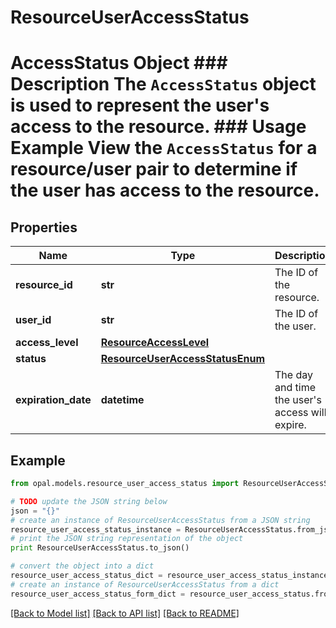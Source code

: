# ResourceUserAccessStatus

# AccessStatus Object ### Description The `AccessStatus` object is used to represent the user's access to the resource.  ### Usage Example View the `AccessStatus` for a resource/user pair to determine if the user has access to the resource.

## Properties

Name | Type | Description | Notes
------------ | ------------- | ------------- | -------------
**resource_id** | **str** | The ID of the resource. | 
**user_id** | **str** | The ID of the user. | 
**access_level** | [**ResourceAccessLevel**](ResourceAccessLevel.md) |  | [optional] 
**status** | [**ResourceUserAccessStatusEnum**](ResourceUserAccessStatusEnum.md) |  | 
**expiration_date** | **datetime** | The day and time the user&#39;s access will expire. | 

## Example

```python
from opal.models.resource_user_access_status import ResourceUserAccessStatus

# TODO update the JSON string below
json = "{}"
# create an instance of ResourceUserAccessStatus from a JSON string
resource_user_access_status_instance = ResourceUserAccessStatus.from_json(json)
# print the JSON string representation of the object
print ResourceUserAccessStatus.to_json()

# convert the object into a dict
resource_user_access_status_dict = resource_user_access_status_instance.to_dict()
# create an instance of ResourceUserAccessStatus from a dict
resource_user_access_status_form_dict = resource_user_access_status.from_dict(resource_user_access_status_dict)
```
[[Back to Model list]](../README.md#documentation-for-models) [[Back to API list]](../README.md#documentation-for-api-endpoints) [[Back to README]](../README.md)


